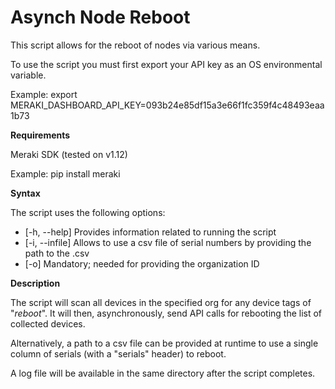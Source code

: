 # Asynch Node Reboot

This script allows for the reboot of nodes via various means.

To use the script you must first export your API key as an OS environmental variable.

Example: export MERAKI_DASHBOARD_API_KEY=093b24e85df15a3e66f1fc359f4c48493eaa1b73


**Requirements**

Meraki SDK (tested on v1.12)

Example: pip install meraki

**Syntax**

The script uses the following options:

*  [-h, --help]     Provides information related to running the script
*  [-i, --infile]   Allows to use a csv file of serial numbers by providing the path to the .csv
*  [-o]             Mandatory; needed for providing the organization ID
  

**Description**

The script will scan all devices in the specified org for any device tags of "*reboot*". It will then, asynchronously, send API calls for rebooting the list of collected devices.

Alternatively, a path to a csv file can be provided at runtime to use a single column of serials (with a "serials" header) to reboot.

A log file will be available in the same directory after the script completes.